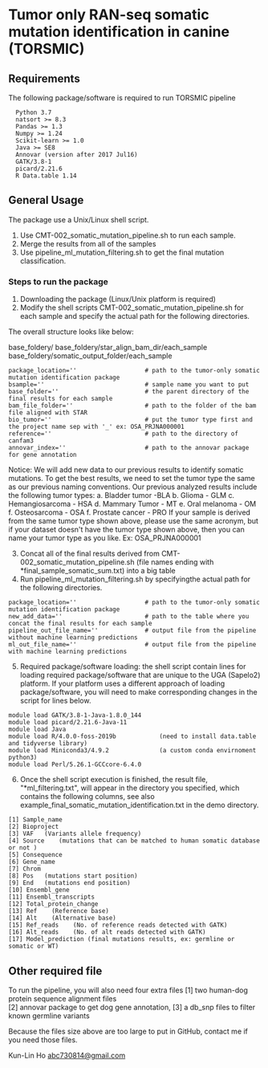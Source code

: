 # Tumor only RAN-seq somatic mutation identification in canine (TORSMIC)

## **Requirements**

The following package/software is required to run TORSMIC pipeline

```
  Python 3.7
  natsort >= 8.3
  Pandas >= 1.3
  Numpy >= 1.24
  Scikit-learn >= 1.0
  Java >= SE8
  Annovar (version after 2017 Jul16)
  GATK/3.8-1
  picard/2.21.6
  R Data.table 1.14
```

## **General Usage**

The package use a Unix/Linux shell script.

1. Use CMT-002_somatic_mutation_pipeline.sh to run each sample.
2. Merge the results from all of the samples
3. Use pipeline_ml_mutation_filtering.sh to get the final mutation classification.

### Steps to run the package

1. Downloading the package (Linux/Unix platform is required)
2. Modify the shell scripts CMT-002_somatic_mutation_pipeline.sh for each sample and specify the actual path for the following directories.

The overall structure looks like below:

base_foldery/
base_foldery/star_align_bam_dir/each_sample
base_foldery/somatic_output_folder/each_sample

```
package_location=''                   # path to the tumor-only somatic mutation identification package
bsample=''                            # sample name you want to put
base_folder=''                        # the parent directory of the final results for each sample
bam_file_folder=''                    # path to the folder of the bam file aligned with STAR
bio_tumor=''                          # put the tumor type first and the project name sep with '_' ex: OSA_PRJNA000001
reference=''                          # path to the directory of canfam3
annovar_index=''                      # path to the annovar package for gene annotation
```

Notice:
We will add new data to our previous results to identify somatic mutations. To get the best results, we need to set the tumor type the same as our previous naming conventions. Our previous analyzed results include the following tumor types:
a. Bladder tumor -BLA
b. Glioma - GLM
c. Hemangiosarcoma - HSA
d. Mammary Tumor - MT
e. Oral melanoma - OM
f. Osteosarcoma - OSA
f. Prostate cancer - PRO
If your sample is derived from the same tumor type shown above, please use the same acronym, but if your dataset doesn't have the tumor type shown above, then you can name your tumor type as you like. Ex: OSA_PRJNA000001

3. Concat all of the final results derived from CMT-002_somatic_mutation_pipeline.sh (file names ending with \*final_sample_somatic_sum.txt) into a big table
4. Run pipeline_ml_mutation_filtering.sh by specifyingthe actual path for the following directories.

```
package_location=''                   # path to the tumor-only somatic mutation identification package
new_add_data=''                       # path to the table where you concat the final results for each sample
pipeline_out_file_name=''             # output file from the pipeline without machine learning predictions
ml_out_file_name=''                   # output file from the pipeline with machine learning predictions
```

5.  Required package/software loading: the shell script contain lines for loading required package/software that are unique to the UGA (Sapelo2) platform. If your platform uses a different approach of loading package/software, you will need to make corresponding changes in the script for lines below.

```
module load GATK/3.8-1-Java-1.8.0_144
module load picard/2.21.6-Java-11
module load Java
module load R/4.0.0-foss-2019b            (need to install data.table and tidyverse library)
module load Miniconda3/4.9.2              (a custom conda envirnoment python3)
module load Perl/5.26.1-GCCcore-6.4.0
```

6.  Once the shell script execution is finished, the result file, "\*ml_filtering.txt", will appear in the directory you specified, which contains the following columns, see also example_final_somatic_mutation_identification.txt in the demo directory.

```
[1] Sample_name
[2] Bioproject
[3] VAF   (Variants allele frequency)
[4] Source    (mutations that can be matched to human somatic database or not )
[5] Consequence
[6] Gene_name
[7] Chrom
[8] Pos   (mutations start position)
[9] End   (mutations end position)
[10] Ensembl_gene
[11] Ensembl_transcripts
[12] Total_protein_change
[13] Ref    (Reference base)
[14] Alt    (Alternative base)
[15] Ref_reads    (No. of reference reads detected with GATK)
[16] Alt_reads    (No. of alt reads detected with GATK)
[17] Model_prediction (final mutations results, ex: germline or somatic or WT)

```

## **Other required file**

To run the pipeline, you will also need four extra files
[1] two human-dog protein sequence alignment files  
[2] annovar package to get dog gene annotation,
[3] a db_snp files to filter known germline variants

Because the files size above are too large to put in GitHub, contact me if you need those files.

Kun-Lin Ho <abc730814@gmail.com>
